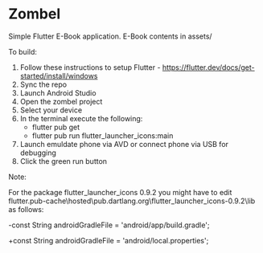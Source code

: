 # Zombel

Simple Flutter E-Book application.  E-Book contents in assets/

To build:

1) Follow these instructions to setup Flutter - https://flutter.dev/docs/get-started/install/windows
2) Sync the repo
3) Launch Android Studio
4) Open the zombel project
5) Select your device
6) In the terminal execute the following:
   - flutter pub get
   - flutter pub run flutter_launcher_icons:main
6) Launch emuldate phone via AVD or connect phone via USB for debugging
7)  Click the green run button

Note:

 For the package flutter_launcher_icons 0.9.2 you might have to edit flutter\.pub-cache\hosted\pub.dartlang.org\flutter_launcher_icons-0.9.2\lib as follows:
 
  -const String androidGradleFile = 'android/app/build.gradle';
  
  +const String androidGradleFile = 'android/local.properties';
  

